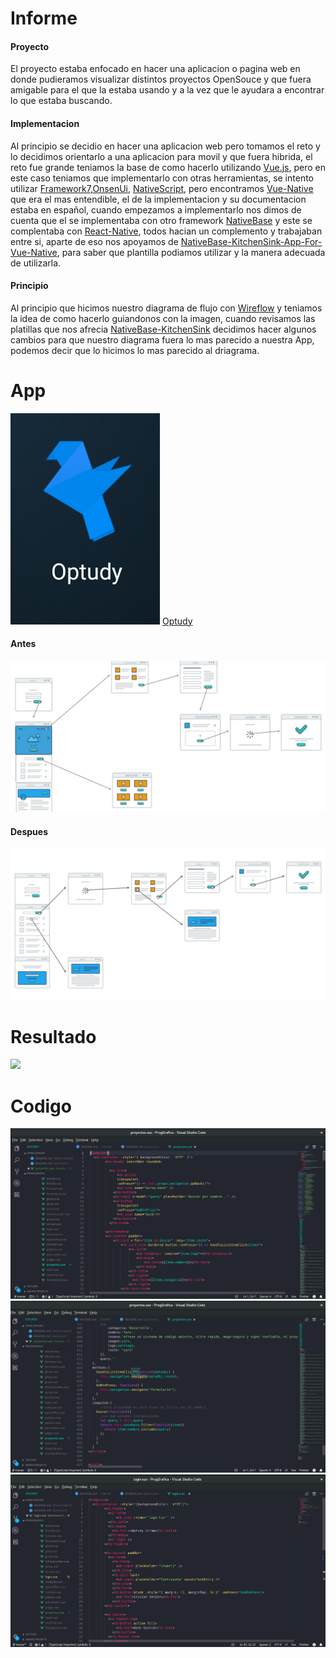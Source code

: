 # Informe

#### Proyecto
El proyecto estaba enfocado en hacer una aplicacion o pagina web en donde pudieramos visualizar distintos proyectos OpenSouce y que fuera amigable para el que la estaba usando y a la vez que le ayudara a encontrar lo que estaba buscando.

#### Implementacion
 Al principio se decidio en hacer una aplicacion web pero tomamos el reto y lo decidimos orientarlo a una aplicacion para movil y que fuera hibrida, el reto fue grande teniamos la base de como hacerlo utilizando [Vue.js](https://vuejs.org/), pero en este caso teniamos que implementarlo con otras herramientas, se intento utilizar [Framework7](https://framework7.io/),[OnsenUi](https://onsen.io/v2/api/vue/), [NativeScript](https://nativescript-vue.org/), pero encontramos [Vue-Native](https://vue-native.io/) que era el mas entendible, el de la implementacion y su documentacion estaba en español, cuando empezamos a implementarlo nos dimos de cuenta que el se implementaba con otro framework [NativeBase](https://nativebase.io/) y este se complentaba con [React-Native](https://facebook.github.io/react-native/), todos hacian un complemento y trabajaban entre si, aparte de eso nos apoyamos de [NativeBase-KitchenSink-App-For-Vue-Native](https://github.com/GeekyAnts/KitchenSink-Vue-Native), para saber que plantilla podiamos utilizar y la manera adecuada de utilizarla.

#### Principio
Al principio que hicimos nuestro diagrama de flujo con [Wireflow](http://wireflow.co/) y teniamos la idea de como hacerlo guiandonos con la imagen, cuando revisamos las platillas que nos afrecia [NativeBase-KitchenSink](https://github.com/GeekyAnts/KitchenSink-Vue-Native) decidimos hacer algunos cambios para que nuestro diagrama fuera lo mas parecido a nuestra App, podemos decir que lo hicimos lo mas parecido al driagrama.

# App
![](https://github.com/andrew962/ProgGrafica/blob/master/Imagenes/optudy.png?raw=true)
[Optudy](https://expo.io/@abadia962/optudycrime)

#### Antes
![](https://github.com/andrew962/ProgGrafica/blob/master/Imagenes/antes.jpeg?raw=true)
#### Despues
![](https://github.com/andrew962/ProgGrafica/blob/master/Imagenes/despues.jpeg?raw=true)

 # Resultado
 ![](https://github.com/andrew962/ProgGrafica/blob/master/Imagenes/app.gif)

 # Codigo
 ![](https://github.com/andrew962/ProgGrafica/blob/master/Imagenes/codi1.png?raw=true)
 ![](https://github.com/andrew962/ProgGrafica/blob/master/Imagenes/codi2.png?raw=true)
 ![](https://github.com/andrew962/ProgGrafica/blob/master/Imagenes/codi3.png?raw=true)

